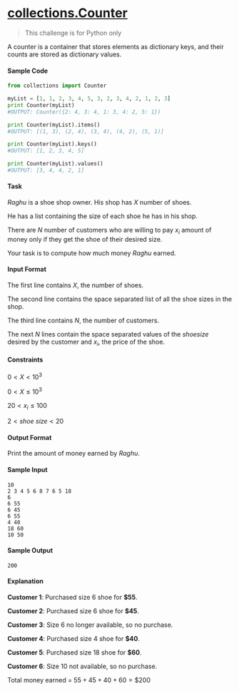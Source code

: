 # [collections.Counter](https://docs.python.org/2/library/collections.html#collections.Counter)

> This challenge is for Python only

A counter is a container that stores elements as dictionary keys, and their counts are stored as dictionary values.

#### Sample Code

```python
from collections import Counter

myList = [1, 1, 2, 3, 4, 5, 3, 2, 3, 4, 2, 1, 2, 3]
print Counter(myList)
#OUTPUT: Counter({2: 4, 3: 4, 1: 3, 4: 2, 5: 1})

print Counter(myList).items()
#OUTPUT: [(1, 3), (2, 4), (3, 4), (4, 2), (5, 1)]

print Counter(myList).keys()
#OUTPUT: [1, 2, 3, 4, 5]

print Counter(myList).values()
#OUTPUT: [3, 4, 4, 2, 1]
```

#### Task

$Raghu$ is a shoe shop owner. His shop has $X$ number of shoes.

He has a list containing the size of each shoe he has in his shop.

There are $N$ number of customers who are willing to pay $x_i$ amount of money only if they get the shoe of their desired size.

Your task is to compute how much money $Raghu$ earned.

#### Input Format

The first line contains $X$, the number of shoes.

The second line contains the space separated list of all the shoe sizes in the shop.

The third line contains $N$, the number of customers.

The next $N$ lines contain the space separated values of the $shoe size$ desired by the customer and $x_i$, the price of the shoe.

#### Constraints

$0 < X < 10^3$

$0 < X \leq 10^3$

$20 < x_i \leq 100$

$2 < shoe \ size < 20$

#### Output Format

Print the amount of money earned by $Raghu$.

#### Sample Input

```shell
10
2 3 4 5 6 8 7 6 5 18
6
6 55
6 45
6 55
4 40
18 60
10 50
```

#### Sample Output

```shell
200
```

#### Explanation

**Customer 1**: Purchased size 6 shoe for **$55**.

**Customer 2**: Purchased size 6 shoe for **$45**.

**Customer 3**: Size 6 no longer available, so no purchase.

**Customer 4**: Purchased size 4 shoe for **$40**.

**Customer 5**: Purchased size 18 shoe for **$60**.

**Customer 6**: Size 10 not available, so no purchase.

Total money earned = $55 + 45 + 40 + 60 = \$200$
